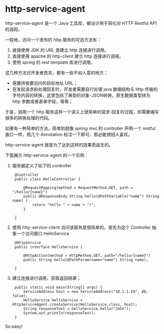 # http-service-agent
http-service-agent 是一个 Java 工具库，被设计用于简化对 HTTP Restful API 的调用。

一般地，访问一个发布的 http 服务的可选方法有：

1. 直接使用 JDK 的 URL 类建立 http 连接进行调用。
2. 直接使用 apache 的 http-client 建立 http 连接进行调用。
3. 使用 spring 的 rest template 库进行调用。

这几种方法对开发者而言，都有一些不如人意的地方：

- 需要拼接要访问的目标地址 URL；
- 在发起请求和处理回复时，开发者需要自行处理 java 数据结构与 http 传输的字符内容的转换，这里包括了典型的对象-JSON转换，原生数据类型转为 http 参数或者表单字段，等等；

于是，调用一个 http 服务这样一个语义上很简单的请求-回复的过程，却需要编写很多的转换处理的代码。

如果有一种简单的方法，简单到就像 spring mvc 的 controller 声明一个 restful 接口一样，用几个 Annotation 标注一下即可，那必能很招人喜欢。

http-service-agent 就是为了达到这样的效果而诞生的。

下面展示 http-service-agent 的一个示例：

1. 服务器定义了如下的 controller

        @Controller
        public class HelloController {

            @RequestMapping(method = RequestMethod.GET, path = "/hello/{name}")
            public @ResponseBody String hello(@PathVariable("name") String name) {
                return "hello " + name + "!";
            }

        }

2. 使用 http-service-client 访问该服务是很简单的，首先为这个 Controller 抽象一个访问接口 HelloService

        @HttpService
        public interface HelloService {

            @HttpAction(method = HttpMethod.GET, path="/hello/{name}")
            public String hello(@PathParam(name="name") String name);

        }

3. 建立连接进行调用，获取返回结果；

        public static void main(String[] args) {
            ServiceAddress host = new ServiceAddress("10.1.1.10", 80, false);
            HelloService helloService = HttpServiceAgent.createService(HelloService.class, host);
            String responseText = helloService.hello("John");
            System.out.println(responseText);
        }

So easy!
